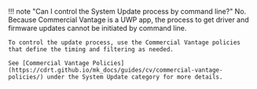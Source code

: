 
!!! note "Can I control the System Update process by command line?"
    No.  Because Commercial Vantage is a UWP app, the process to get driver and firmware updates cannot be initiated by command line.

    To control the update process, use the Commercial Vantage policies that define the timing and filtering as needed.  

    See [Commercial Vantage Policies](https://cdrt.github.io/mk_docs/guides/cv/commercial-vantage-policies/) under the System Update category for more details.
